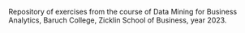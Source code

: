 Repository of exercises from the course of Data Mining for Business Analytics, Baruch College, Zicklin School of Business, year 2023.
